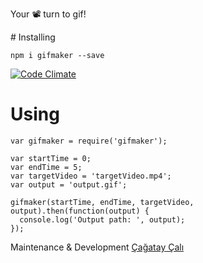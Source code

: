 Your 📽 turn to gif!


# Installing

```
npm i gifmaker --save
```


[![Code Climate](https://codeclimate.com/github/ccali14/Gifmaker/badges/gpa.svg)](https://codeclimate.com/github/ccali14/Gifmaker)

# Using

```
var gifmaker = require('gifmaker');

var startTime = 0;
var endTime = 5;
var targetVideo = 'targetVideo.mp4';
var output = 'output.gif';

gifmaker(startTime, endTime, targetVideo, output).then(function(output) {
  console.log('Output path: ', output);
});
```

Maintenance & Development [Çağatay Çalı](http://github.com/ccali14)

